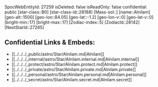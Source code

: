 ﻿---
location: [-1.2,84.05,1500]
type: Star
tags:
- astro/Star

---
SpocWebEntityId: 27259
isDeleted: false
isReadOnly: false
confidential: public
[star-class::B0]
[star-class-id::28188]
[Mass-sol::]
[name::Alnilam]
[geo-alt::1500]
[geo-lon::84.05]
[geo-lat::-1.2]
[geo-lon-v::0]
[geo-lat-v::0]
[bright-min::17]
[bright-max::17]
[Zodiac-index::5]
[ZodiacId::28142]
[NextStarId::27265]



## Confidential Links & Embeds: 
- [[../../../_public/astro/Star/Alnilam.md|Alnilam]] 
- [[../../../_internal/astro/Star/Alnilam.internal.md|Alnilam.internal]] 
- [[../../../_protect/astro/Star/Alnilam.protect.md|Alnilam.protect]] 
- [[../../../_private/astro/Star/Alnilam.private.md|Alnilam.private]] 
- [[../../../_personal/astro/Star/Alnilam.personal.md|Alnilam.personal]] 
- [[../../../_secret/astro/Star/Alnilam.secret.md|Alnilam.secret]]

